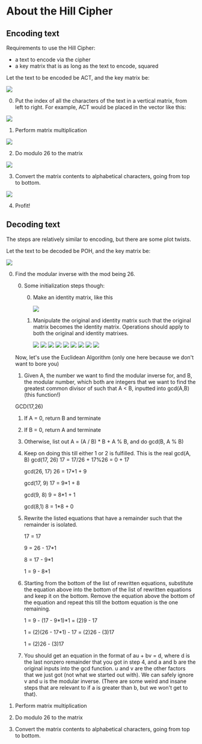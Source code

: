 # About the Hill Cipher

## Encoding text

Requirements to use the Hill Cipher:

- a text to encode via the cipher
- a key matrix that is as long as the text to encode, squared

Let the text to be encoded be ACT, and the key matrix be:

<img src="https://latex.codecogs.com/svg.image?\begin{bmatrix}6&space;&&space;4&space;&&space;21\\&space;13&space;&&space;16&space;&&space;10\\&space;20&space;&&space;17&space;&&space;15\end{bmatrix}">

0. Put the index of all the characters of the text in a vertical matrix, from left to right. For example, ACT would be placed in the vector like this:

<img src="https://latex.codecogs.com/svg.image?\begin{bmatrix}0\\&space;2\\&space;19\end{bmatrix}">

1. Perform matrix multiplication

<img src="https://latex.codecogs.com/svg.image?\begin{bmatrix}6&space;&&space;4&space;&&space;21\\&space;13&space;&&space;16&space;&&space;10\\&space;20&space;&&space;17&space;&&space;15\end{bmatrix}*&space;\begin{bmatrix}0\\&space;2\\&space;19\end{bmatrix}&space;=&space;\begin{bmatrix}67&space;\\222&space;\\319\end{bmatrix}">

2. Do modulo 26 to the matrix

<img src="https://latex.codecogs.com/svg.image?\begin{bmatrix}67&space;\\222&space;\\319\end{bmatrix}&space;%&space;26&space;=\begin{bmatrix}15&space;\\14&space;\\7\end{bmatrix}&space;">

3. Convert the matrix contents to alphabetical characters, going from top to bottom.

<img src="https://latex.codecogs.com/svg.image?\begin{bmatrix}15&space;\\14&space;\\7\end{bmatrix}&space;\to&space;POH">

4. Profit!

## Decoding text

The steps are relatively similar to encoding, but there are some plot twists.

Let the text to be decoded be POH, and the key matrix be:

<img src="https://latex.codecogs.com/svg.image?\begin{bmatrix}6&space;&&space;24&space;&&space;21\\&space;13&space;&&space;16&space;&&space;10\\&space;20&space;&&space;17&space;&&space;15\end{bmatrix}">

0. Find the modular inverse with the mod being 26.

   0. Some initialization steps though:

      0. Make an identity matrix, like this


         <img src="https://latex.codecogs.com/svg.image?\begin{bmatrix}6&space;&&space;24&space;&&space;21&space;\\13&space;&&space;16&space;&&space;10&space;\\20&space;&&space;17&space;&&space;15&space;\\\end{bmatrix}\begin{bmatrix}1&space;&&space;0&space;&&space;0&space;\\0&space;&&space;1&space;&&space;0&space;\\0&space;&&space;0&space;&&space;1&space;\\\end{bmatrix}&space;">

      1. Manipulate the original and identity matrix such that the original matrix becomes the identity matrix. Operations should apply to both the original and identity matrixes.

         <img src="https://latex.codecogs.com/svg.image?\begin{bmatrix}1&space;&&space;4&space;&&space;\frac{7}{2}&space;\\13&space;&&space;16&space;&&space;10&space;\\20&space;&&space;17&space;&&space;15&space;\\\end{bmatrix}\begin{bmatrix}\frac{1}{6}&space;&&space;0&space;&&space;0&space;\\0&space;&&space;1&space;&&space;0&space;\\0&space;&&space;0&space;&&space;1&space;\\\end{bmatrix}&space;">

         <img src="https://latex.codecogs.com/svg.image?\begin{bmatrix}1&space;&&space;4&space;&&space;\frac{7}{2}&space;\\0&space;&&space;-36&space;&&space;-\frac{71}{2}&space;\\20&space;&&space;17&space;&&space;15&space;\\\end{bmatrix}\begin{bmatrix}\frac{1}{6}&space;&&space;0&space;&&space;0&space;\\-\frac{13}{6}&space;&&space;1&space;&&space;0&space;\\0&space;&&space;0&space;&&space;1&space;\\\end{bmatrix}&space;">

         <img src="https://latex.codecogs.com/svg.image?\begin{bmatrix}1&space;&&space;4&space;&&space;\frac{7}{2}&space;\\0&space;&&space;-36&space;&&space;-\frac{71}{2}&space;\\0&space;&&space;-63&space;&&space;-55&space;\\\end{bmatrix}\begin{bmatrix}\frac{1}{6}&space;&&space;0&space;&&space;0&space;\\-\frac{13}{6}&space;&&space;1&space;&&space;0&space;\\-\frac{10}{3}&space;&&space;0&space;&&space;1&space;\\\end{bmatrix}&space;">

         <img src="https://latex.codecogs.com/svg.image?\begin{bmatrix}1&space;&&space;4&space;&&space;\frac{7}{2}&space;\\0&space;&&space;1&space;&&space;\frac{71}{72}&space;\\0&space;&&space;-63&space;&&space;-55&space;\\\end{bmatrix}\begin{bmatrix}\frac{1}{6}&space;&&space;0&space;&&space;0&space;\\\frac{13}{216}&space;&&space;-\frac{1}{36}&space;&&space;0&space;\\-\frac{10}{3}&space;&&space;0&space;&&space;1&space;\\\end{bmatrix}&space;">

         <img src="https://latex.codecogs.com/svg.image?\begin{bmatrix}1&space;&&space;0&space;&&space;-\frac{4}{9}&space;\\0&space;&&space;1&space;&&space;\frac{71}{72}&space;\\0&space;&&space;-63&space;&&space;-55&space;\\\end{bmatrix}\begin{bmatrix}-\frac{2}{27}&space;&&space;\frac{1}{9}&space;&&space;0&space;\\\frac{13}{216}&space;&&space;-\frac{1}{36}&space;&&space;0&space;\\-\frac{10}{3}&space;&&space;0&space;&&space;1&space;\\\end{bmatrix}&space;">

         <img src="https://latex.codecogs.com/svg.image?\begin{bmatrix}1&space;&&space;0&space;&&space;-\frac{4}{9}&space;\\0&space;&&space;1&space;&&space;\frac{71}{72}&space;\\0&space;&&space;0&space;&&space;\frac{57}{8}&space;\\\end{bmatrix}\begin{bmatrix}-\frac{2}{27}&space;&&space;\frac{1}{9}&space;&&space;0&space;\\\frac{13}{216}&space;&&space;-\frac{1}{36}&space;&&space;0&space;\\\frac{11}{24}&space;&&space;-\frac{7}{4}&space;&&space;1\end{bmatrix}&space;">

         <img src="https://latex.codecogs.com/svg.image?\begin{bmatrix}1&space;&&space;0&space;&&space;-\frac{4}{9}&space;\\0&space;&&space;1&space;&&space;\frac{71}{72}&space;\\0&space;&&space;0&space;&&space;1&space;\\\end{bmatrix}\begin{bmatrix}-\frac{2}{27}&space;&&space;\frac{1}{9}&space;&&space;0&space;\\\frac{13}{216}&space;&&space;-\frac{1}{36}&space;&&space;0&space;\\\frac{11}{171}&space;&&space;-\frac{14}{57}&space;&&space;\frac{8}{57}&space;\\\end{bmatrix}&space;">

         <img src="https://latex.codecogs.com/svg.image?\begin{bmatrix}1&space;&&space;0&space;&&space;0&space;\\0&space;&&space;1&space;&&space;\frac{71}{72}&space;\\0&space;&&space;0&space;&&space;1&space;\\\end{bmatrix}\begin{bmatrix}-\frac{70}{1539}&space;&&space;\frac{1}{513}&space;&&space;\frac{32}{513}&space;\\\frac{13}{216}&space;&&space;-\frac{1}{36}&space;&&space;0&space;\\\frac{11}{171}&space;&&space;-\frac{14}{57}&space;&&space;\frac{8}{57}&space;\\\end{bmatrix}">

         <img src="https://latex.codecogs.com/svg.image?\begin{bmatrix}1&space;&&space;0&space;&&space;0&space;\\0&space;&&space;1&space;&&space;0&space;\\0&space;&&space;0&space;&&space;1&space;\\\end{bmatrix}\begin{bmatrix}-\frac{70}{1539}&space;&&space;\frac{1}{513}&space;&&space;\frac{32}{513}&space;\\-\frac{5}{1539}&space;&&space;\frac{110}{513}&space;&&space;-\frac{71}{513}&space;\\\frac{11}{171}&space;&&space;-\frac{14}{57}&space;&&space;\frac{8}{57}&space;\\\end{bmatrix}">

   Now, let's use the Euclidean Algorithm (only one here because we don't want to bore you)
   1. Given A, the number we want to find the modular inverse for, and B, the modular number, which both are integers that we want to find the greatest common divisor of such that A < B, inputted into gcd(A,B) (this function!)

   GCD(17,26)
   1. If A = 0, return B and terminate
   2. If B = 0, return A and terminate
   3. Otherwise, list out A = (A / B) * B + A % B, and do gcd(B, A % B)
   4. Keep on doing this till either 1 or 2 is fulfilled. This is the real gcd(A, B)
      gcd(17, 26) 17 = 17/26 + 17%26 = 0 + 17

      gcd(26, 17) 26 = 17*1 + 9

      gcd(17, 9) 17 = 9*1 + 8

      gcd(9, 8) 9 = 8*1 + 1
      
      gcd(8,1) 8 = 1*8 + 0

   5. Rewrite the listed equations that have a remainder such that the remainder is isolated.

      17 = 17

      9 = 26 - 17*1

      8 = 17 - 9*1

      1 = 9 - 8*1

   6. Starting from the bottom of the list of rewritten equations, substitute the equation above into the bottom of the list of rewritten equations and keep it on the bottom. Remove the equation above the bottom of the equation and repeat this till the bottom equation is the one remaining.

      1 = 9 - (17 - 9\*1)*1 = (2)9 - 17

      1 = (2)(26 - 17*1) - 17 = (2)26 - (3)17

      1 = (2)26 - (3)17

   7. You should get an equation in the format of au + bv = d, where d is the last nonzero remainder that you got in step 4, and a and b are the original inputs into the gcd function. u and v are the other factors that we just got (not what we started out with). We can safely ignore v and u is the modular inverse. (There are some weird and insane steps that are relevant to if a is greater than b, but we won't get to that).
1. Perform matrix multiplication
2. Do modulo 26 to the matrix
3. Convert the matrix contents to alphabetical characters, going from top to bottom.